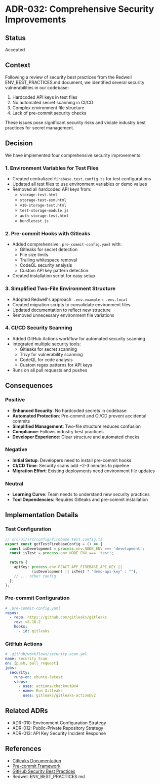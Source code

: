 # ADR-032: Comprehensive Security Improvements

## Status
Accepted

## Context
Following a review of security best practices from the Redwell ENV_BEST_PRACTICES.md document, we identified several security vulnerabilities in our codebase:
1. Hardcoded API keys in test files
2. No automated secret scanning in CI/CD
3. Complex environment file structure
4. Lack of pre-commit security checks

These issues pose significant security risks and violate industry best practices for secret management.

## Decision
We have implemented four comprehensive security improvements:

### 1. Environment Variables for Test Files
- Created centralized `firebase.test.config.ts` for test configurations
- Updated all test files to use environment variables or demo values
- Removed all hardcoded API keys from:
  - `storage-test.html`
  - `storage-test-esm.html`
  - `v10-storage-test.html`
  - `test-storage-module.js`
  - `auth-storage-test.html`
  - `bundletest.js`

### 2. Pre-commit Hooks with Gitleaks
- Added comprehensive `.pre-commit-config.yaml` with:
  - Gitleaks for secret detection
  - File size limits
  - Trailing whitespace removal
  - CodeQL security analysis
  - Custom API key pattern detection
- Created installation script for easy setup

### 3. Simplified Two-File Environment Structure
- Adopted Redwell's approach: `.env.example` + `.env.local`
- Created migration scripts to consolidate environment files
- Updated documentation to reflect new structure
- Removed unnecessary environment file variations

### 4. CI/CD Security Scanning
- Added GitHub Actions workflow for automated security scanning
- Integrated multiple security tools:
  - Gitleaks for secret scanning
  - Trivy for vulnerability scanning
  - CodeQL for code analysis
  - Custom regex patterns for API keys
- Runs on all pull requests and pushes

## Consequences

### Positive
- **Enhanced Security**: No hardcoded secrets in codebase
- **Automated Protection**: Pre-commit and CI/CD prevent accidental commits
- **Simplified Management**: Two-file structure reduces confusion
- **Compliance**: Follows industry best practices
- **Developer Experience**: Clear structure and automated checks

### Negative
- **Initial Setup**: Developers need to install pre-commit hooks
- **CI/CD Time**: Security scans add ~2-3 minutes to pipeline
- **Migration Effort**: Existing deployments need environment file updates

### Neutral
- **Learning Curve**: Team needs to understand new security practices
- **Tool Dependencies**: Requires Gitleaks and pre-commit installation

## Implementation Details

### Test Configuration
```typescript
// src/ui/src/config/firebase.test.config.ts
export const getTestFirebaseConfig = () => {
  const isDevelopment = process.env.NODE_ENV === 'development';
  const isTest = process.env.NODE_ENV === 'test';
  
  return {
    apiKey: process.env.REACT_APP_FIREBASE_API_KEY || 
            (isDevelopment || isTest ? "demo-api-key" : ""),
    // ... other config
  };
};
```

### Pre-commit Configuration
```yaml
# .pre-commit-config.yaml
repos:
  - repo: https://github.com/gitleaks/gitleaks
    rev: v8.18.2
    hooks:
      - id: gitleaks
```

### GitHub Actions
```yaml
# .github/workflows/security-scan.yml
name: Security Scan
on: [push, pull_request]
jobs:
  security:
    runs-on: ubuntu-latest
    steps:
      - uses: actions/checkout@v4
      - name: Run Gitleaks
        uses: gitleaks/gitleaks-action@v2
```

## Related ADRs
- ADR-010: Environment Configuration Strategy
- ADR-012: Public-Private Repository Strategy
- ADR-013: API Key Security Incident Response

## References
- [Gitleaks Documentation](https://github.com/gitleaks/gitleaks)
- [Pre-commit Framework](https://pre-commit.com/)
- [GitHub Security Best Practices](https://docs.github.com/en/code-security)
- Redwell ENV_BEST_PRACTICES.md